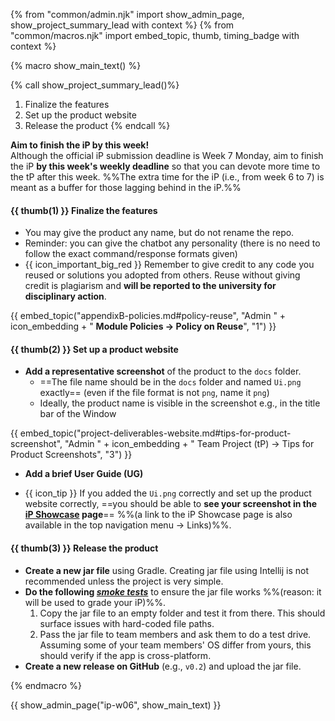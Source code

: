 {% from "common/admin.njk" import show_admin_page, show_project_summary_lead with context %}
{% from "common/macros.njk" import embed_topic, thumb, timing_badge with context %}

{% macro show_main_text() %}
<div id="main">

{% call show_project_summary_lead()%}
1. Finalize the features
1. Set up the product website
1. Release the product
{% endcall %}
<div id="body">

<box type="important">

**Aim to finish the iP by this week!**<br> Although the official iP submission deadline is Week 7 Monday, aim to finish the iP **by this week's <tooltip content="i.e., 2359 before the tutorial">weekly deadline</tooltip>** so that you can devote more time to the tP after this week. %%The extra time for the iP (i.e., from week 6 to 7) is meant as a buffer for those lagging behind in the iP.%%
</box>

#### {{ thumb(1) }} Finalize the features

* You may give the product any name, but do not rename the repo.
* Reminder: you can give the chatbot any personality (there is no need to follow the exact command/response formats given)
* {{ icon_important_big_red }} Remember to give credit to any code you reused or solutions you adopted from others. Reuse without giving credit is plagiarism and **will be reported to the university for disciplinary action**.
<div class="indented-level2">

{{ embed_topic("appendixB-policies.md#policy-reuse", "Admin " + icon_embedding + " **Module Policies → Policy on Reuse**", "1") }}
</div>

#### {{ thumb(2) }} Set up a product website

* **Add a representative screenshot** of the product to the `docs` folder.
  * ==The file name should be in the `docs` folder and named `Ui.png` exactly== (even if the file format is not `png`, name it `png`)
  * Ideally, the product name is visible in the screenshot e.g., in the title bar of the Window

<div class="indented-level2">

{{ embed_topic("project-deliverables-website.md#tips-for-product-screenshot", "Admin " + icon_embedding + " Team Project (tP) → Tips for Product Screenshots", "3") }}
</div>


* **Add a brief User Guide (UG)**

<div class="indented">

<include src="dukeFragment.md" boilerplate var-header="**`A-UserGuide`: User Guide**" var-fragment="extensions.mbdf#A-UserGuide" />
</div>
<p/>

* {{ icon_tip }} If you added the `Ui.png` correctly and set up the product website correctly, ==you should be able to **see your screenshot in the [iP Showcase](ip-showcase.html) page**== %%(a link to the iP Showcase page is also available in the top navigation menu → Links)%%.

#### {{ thumb(3) }} Release the product

* **Create a new jar file** using Gradle. Creating jar file using Intellij is not recommended unless the project is very simple.
* **Do the following [_smoke tests_](https://en.wikipedia.org/wiki/Smoke_testing_(software))** to ensure the jar file works %%(reason: it will be used to grade your iP)%%.<br>
  1. Copy the jar file to an empty folder and test it from there. This should surface issues with hard-coded file paths.
  1. Pass the jar file to team members and ask them to do a test drive. Assuming some of your team members' OS differ from yours, this should verify if the app is cross-platform.
* **Create a new release on GitHub** (e.g., `v0.2`) and upload the jar file.

<div class="indented">

<include src="dukeFragment.md" boilerplate var-header="**`A-Release`: Release**" var-fragment="extensions.mbdf#A-Release" />
</div>
<p/>

</div>
</div>
{% endmacro %}

{{ show_admin_page("ip-w06", show_main_text) }}
